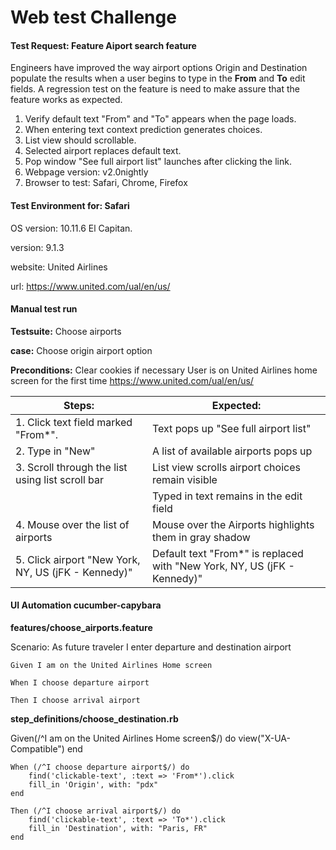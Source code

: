 # Web test Challenge

#### Test Request: Feature Aiport search feature
Engineers have improved the way airport options Origin and Destination populate the results when a user begins to type in the **From** and **To** edit fields. A regression test on the feature is need to make assure that the feature works as expected.

1. Verify default text "From" and "To" appears when the page loads.
2. When entering text context prediction generates choices.
3. List view should scrollable.
4. Selected airport replaces default text.
5. Pop window "See full airport list" launches after clicking the link.
6. Webpage version: v2.0nightly
7. Browser to test: Safari, Chrome, Firefox


#### Test Environment for: Safari

 OS version: 10.11.6 El Capitan.
 
 version: 9.1.3
 
 website: United Airlines
 
 url:  https://www.united.com/ual/en/us/

#### Manual test run
**Testsuite:** Choose airports

**case:** Choose origin airport option

**Preconditions:**
	Clear cookies if necessary
	User is on United Airlines home screen for the first time
	https://www.united.com/ual/en/us/	
  
| **Steps:**                                      		|  **Expected:** 															|
|-------------------------------------------------------|---------------------------------------------------------------------------|
|1. Click text field marked "From*".     				|	Text pops up "See full airport list" 									|
|2. Type in "New"					    				|	A list of available airports pops up 									|
|3. Scroll through the list using list scroll bar		|	List view scrolls airport choices remain visible 						|
|														|	Typed in text remains in the edit field 								|
|4. Mouse over the list of airports      				|	Mouse over the Airports highlights them in gray shadow 					|
|5. Click airport "New York, NY, US (jFK - Kennedy)"	|	Default text "From*" is replaced with "New York, NY, US (jFK - Kennedy)"|

#### UI Automation cucumber-capybara

**features/choose_airports.feature**

Scenario: As future traveler I enter departure and destination airport

	Given I am on the United Airlines Home screen
  
	When I choose departure airport
  
	Then I choose arrival airport



**step_definitions/choose_destination.rb**

Given(/^I am on the United Airlines Home screen$/) do
	view("X-UA-Compatible")
	end

	When (/^I choose departure airport$/) do
		find('clickable-text', :text => 'From*').click
		fill_in 'Origin', with: "pdx"
	end

	Then (/^I choose arrival airport$/) do
		find('clickable-text', :text => 'To*').click
		fill_in 'Destination', with: "Paris, FR"
	end

